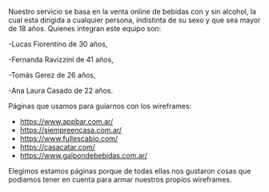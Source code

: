 Nuestro servicio se basa en la venta online de bebidas con y sin alcohol, la cual esta dirigida a cualquier persona, indistinta de su sexo y que sea mayor de 18 años.
Quienes integran este equipo son:

-Lucas Fiorentino de 30 años,

-Fernanda Ravizzini de 41 años,

-Tomás Gerez de 26 años,

-Ana Laura Casado de 22 años.

 Páginas que usamos para guiarnos con los wireframes:
- https://www.appbar.com.ar/
- https://siempreencasa.com.ar/
- https://www.fullescabio.com/
- https://casacatar.com/
- https://www.galpondebebidas.com.ar/

Elegimos estamos páginas porque de todas ellas nos gustaron cosas que podiamos tener en cuenta para armar nuestros propios wireframes.
